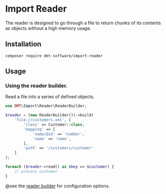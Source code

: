 # Import Reader

The reader is designed to go through a file to return chunks of its contents as objects without a high memory usage.

## Installation
`composer require dmt-software/import-reader`

## Usage

### Using the reader builder.

Read a file into a series of defined objects.
```php
use DMT\Import\Reader\ReaderBuilder;

$reader = (new ReaderBuilder())->build(
    'file://customers.xml', [
        'class' => Customer::class,
        'mapping' => [
            'name/@id' => 'number',
            'name' => 'name',
        ],
        'path' => '/customers/customer'
    ]
);

foreach ($reader->read() as $key => $customer) {
    // process customer
}
```
@see the [reader builder](docs/reader-builder.md) for configuration options.

